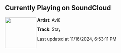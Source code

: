 ## Currently Playing on SoundCloud

[<img align="left" width="100" src="https://i1.sndcdn.com/artworks-AntnyBt69sdn-0-t500x500.jpg">](https://soundcloud.com/gearbox-digital/stay-1)

**Artist**: Avi8 

**Track**: Stay

Last updated at 11/16/2024, 6:53:11 PM
